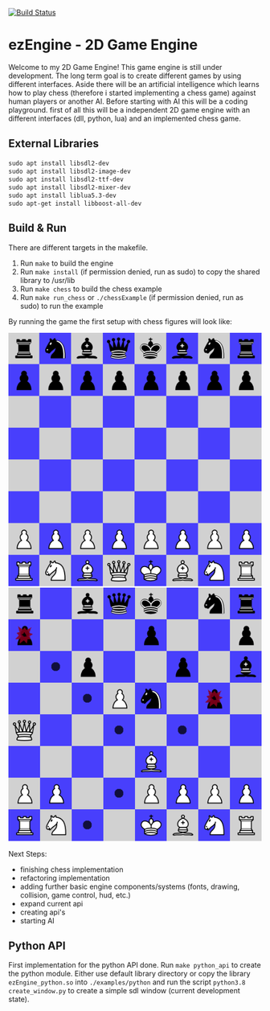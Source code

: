 [![Build Status](https://dev.azure.com/thomassedlmair/ezEngine/_apis/build/status/ThoSe1990.ezEngine?branchName=master)](https://dev.azure.com/thomassedlmair/ezEngine/_build/latest?definitionId=6&branchName=master)

# ezEngine - 2D Game Engine
  
Welcome to my 2D Game Engine! This game engine is still under development. The long term goal is to create different games by using different interfaces. Aside there will be an artificial intelligence which learns how to play chess (therefore i started implementing a chess game) against human players or another AI. Before starting with AI this will be a coding playground. first of all this will be a independent 2D game engine with an different interfaces (dll, python, lua) and an implemented chess game.
  


## External Libraries

````
sudo apt install libsdl2-dev
sudo apt install libsdl2-image-dev
sudo apt install libsdl2-ttf-dev
sudo apt install libsdl2-mixer-dev
sudo apt install liblua5.3-dev
sudo apt-get install libboost-all-dev
````


## Build & Run
There are different targets in the makefile. 
1. Run `make` to build the engine
2. Run `make install` (if permission denied, run as sudo) to copy the shared library to /usr/lib
3. Run `make chess` to build the chess example
4. Run `make run_chess` or `./chessExample` (if permission denied, run as sudo) to run the example

By running the game the first setup with chess figures will look like: 

![first setup](./screenshots/default_setup.PNG)
![game running](./screenshots/chessgame.PNG)
  

Next Steps:
- finishing chess implementation 
- refactoring implementation
- adding further basic engine components/systems (fonts, drawing, collision, game control, hud, etc.)
- expand current api
- creating api's
- starting AI

## Python API

First implementation for the python API done. Run `make python_api` to create the python module. Either use default library directory or copy the library `ezEngine_python.so` into `./examples/python` and run the script `python3.8 create_window.py`  to create a simple sdl window (current development state).